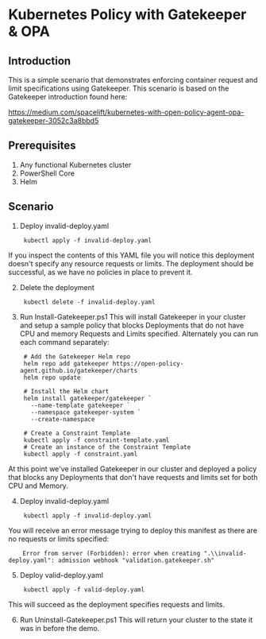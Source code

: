 # Kubernetes Policy with Gatekeeper & OPA

## Introduction
This is a simple scenario that demonstrates enforcing container request and limit specifications using Gatekeeper.  This scenario is based on the Gatekeeper introduction found here:

https://medium.com/spacelift/kubernetes-with-open-policy-agent-opa-gatekeeper-3052c3a8bbd5

## Prerequisites
1. Any functional Kubernetes cluster
2. PowerShell Core
3. Helm

## Scenario
1. Deploy invalid-deploy.yaml

        kubectl apply -f invalid-deploy.yaml

If you inspect the contents of this YAML file you will notice this deployment doesn't specify any resource requests or limits.  The deployment should be successful, as we have no policies in place to prevent it.

2. Delete the deployment

        kubectl delete -f invalid-deploy.yaml

3. Run Install-Gatekeeper.ps1
This will install Gatekeeper in your cluster and setup a sample policy that blocks Deployments that do not have CPU and memory Requests and Limits specified.  Alternately you can run each command separately:

        # Add the Gatekeeper Helm repo
        helm repo add gatekeeper https://open-policy-agent.github.io/gatekeeper/charts
        helm repo update

        # Install the Helm chart
        helm install gatekeeper/gatekeeper `
          --name-template gatekeeper `
          --namespace gatekeeper-system `
          --create-namespace

        # Create a Constraint Template
        kubectl apply -f constraint-template.yaml
        # Create an instance of the Constraint Template
        kubectl apply -f constraint.yaml

At this point we've installed Gatekeeper in our cluster and deployed a policy that blocks any Deployments that don't have requests and limits set for both CPU and Memory.

4. Deploy invalid-deploy.yaml

        kubectl apply -f invalid-deploy.yaml

You will receive an error message trying to deploy this manifest as there are no requests or limits specified:

        Error from server (Forbidden): error when creating ".\\invalid-deploy.yaml": admission webhook "validation.gatekeeper.sh"

5. Deploy valid-deploy.yaml

        kubectl apply -f valid-deploy.yaml

This will succeed as the deployment specifies requests and limits.

6. Run Uninstall-Gatekeeper.ps1
This will return your cluster to the state it was in before the demo.